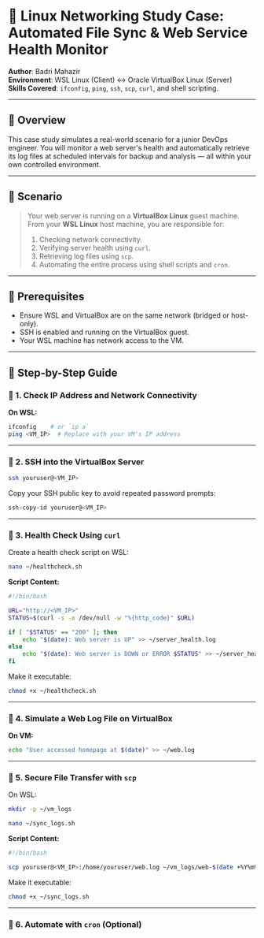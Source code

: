 # 💪 Linux Networking Study Case: Automated File Sync & Web Service Health Monitor

**Author**: Badri Mahazir  
**Environment**: WSL Linux (Client) ↔ Oracle VirtualBox Linux (Server)  
**Skills Covered**: `ifconfig`, `ping`, `ssh`, `scp`, `curl`, and shell scripting.

---

## 📘 Overview

This case study simulates a real-world scenario for a junior DevOps engineer. You will monitor a web server's health and automatically retrieve its log files at scheduled intervals for backup and analysis — all within your own controlled environment.

---

## 🤩 Scenario

> Your web server is running on a **VirtualBox Linux** guest machine. From your **WSL Linux** host machine, you are responsible for:
> 
> 1. Checking network connectivity.
> 2. Verifying server health using `curl`.
> 3. Retrieving log files using `scp`.
> 4. Automating the entire process using shell scripts and `cron`.

---

## 🔧 Prerequisites

- Ensure WSL and VirtualBox are on the same network (bridged or host-only).
- SSH is enabled and running on the VirtualBox guest.
- Your WSL machine has network access to the VM.

---

## 📂 Step-by-Step Guide

### 🔹 1. Check IP Address and Network Connectivity

**On WSL:**
```bash
ifconfig    # or `ip a`
ping <VM_IP>  # Replace with your VM's IP address
```

---

### 🔹 2. SSH into the VirtualBox Server

```bash
ssh youruser@<VM_IP>
```

Copy your SSH public key to avoid repeated password prompts:
```bash
ssh-copy-id youruser@<VM_IP>
```

---

### 🔹 3. Health Check Using `curl`

Create a health check script on WSL:

```bash
nano ~/healthcheck.sh
```

**Script Content:**
```bash
#!/bin/bash

URL="http://<VM_IP>"
STATUS=$(curl -s -o /dev/null -w "%{http_code}" $URL)

if [ "$STATUS" == "200" ]; then
    echo "$(date): Web server is UP" >> ~/server_health.log
else
    echo "$(date): Web server is DOWN or ERROR $STATUS" >> ~/server_health.log
fi
```

Make it executable:
```bash
chmod +x ~/healthcheck.sh
```

---

### 🔹 4. Simulate a Web Log File on VirtualBox

**On VM:**
```bash
echo "User accessed homepage at $(date)" >> ~/web.log
```

---

### 🔹 5. Secure File Transfer with `scp`

On WSL:
```bash
mkdir -p ~/vm_logs

nano ~/sync_logs.sh
```

**Script Content:**
```bash
#!/bin/bash

scp youruser@<VM_IP>:/home/youruser/web.log ~/vm_logs/web-$(date +%Y%m%d%H%M%S).log
```

Make it executable:
```bash
chmod +x ~/sync_logs.sh
```

---

### 🔹 6. Automate with `cron` (Optional)
